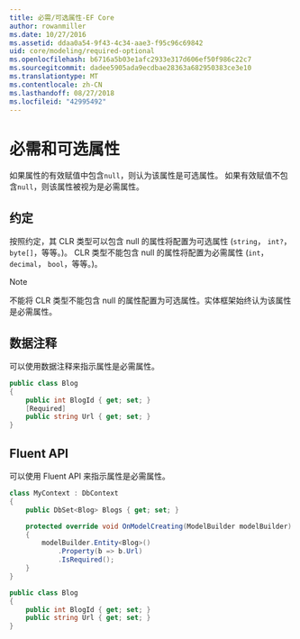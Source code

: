 ```yaml
---
title: 必需/可选属性-EF Core
author: rowanmiller
ms.date: 10/27/2016
ms.assetid: ddaa0a54-9f43-4c34-aae3-f95c96c69842
uid: core/modeling/required-optional
ms.openlocfilehash: b6716a5b03e1afc2933e317d606ef50f986c22c7
ms.sourcegitcommit: dadee5905ada9ecdbae28363a682950383ce3e10
ms.translationtype: MT
ms.contentlocale: zh-CN
ms.lasthandoff: 08/27/2018
ms.locfileid: "42995492"
---
```

# <a name="required-and-optional-properties"></a>必需和可选属性

如果属性的有效赋值中包含`null`，则认为该属性是可选属性。 如果有效赋值不包含`null`，则该属性被视为是必需属性。

## <a name="conventions"></a>约定

按照约定，其 CLR 类型可以包含 null 的属性将配置为可选属性 (`string`， `int?`， `byte[]`，等等。)。 CLR 类型不能包含 null 的属性将配置为必需属性 (`int`， `decimal`， `bool`，等等。)。

> [!NOTE]  
> 不能将 CLR 类型不能包含 null 的属性配置为可选属性。实体框架始终认为该属性是必需属性。

## <a name="data-annotations"></a>数据注释

可以使用数据注释来指示属性是必需属性。

<!-- [!code-csharp[Main](samples/core/Modeling/DataAnnotations/Samples/Required.cs?highlight=4)] -->
``` csharp
public class Blog
{
    public int BlogId { get; set; }
    [Required]
    public string Url { get; set; }
}
```

## <a name="fluent-api"></a>Fluent API

可以使用 Fluent API 来指示属性是必需属性。

<!-- [!code-csharp[Main](samples/core/Modeling/FluentAPI/Samples/Required.cs?highlight=7,8,9)] -->
``` csharp
class MyContext : DbContext
{
    public DbSet<Blog> Blogs { get; set; }

    protected override void OnModelCreating(ModelBuilder modelBuilder)
    {
        modelBuilder.Entity<Blog>()
            .Property(b => b.Url)
            .IsRequired();
    }
}

public class Blog
{
    public int BlogId { get; set; }
    public string Url { get; set; }
}
```
